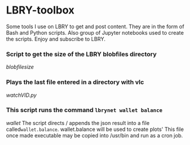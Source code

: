 # LBRY-toolbox
Some tools I use on LBRY to get and post content. They are in the form of Bash and Python scripts. Also group of Jupyter notebooks used to create the scripts. Enjoy and subscribe to LBRY.

### Script to get the size of the LBRY blobfiles directory
  *blobfilesize*
### Plays the last file entered in a directory with vlc
  *watchVID.py*
### This script runs the command `lbrynet wallet balance`
  *wallet*
The script directs / appends the json result into a file called`wallet.balance`. 
wallet.balance will be used to create plots' This file once made executable may be copied
into /usr/bin and run as a cron job.
  
  
